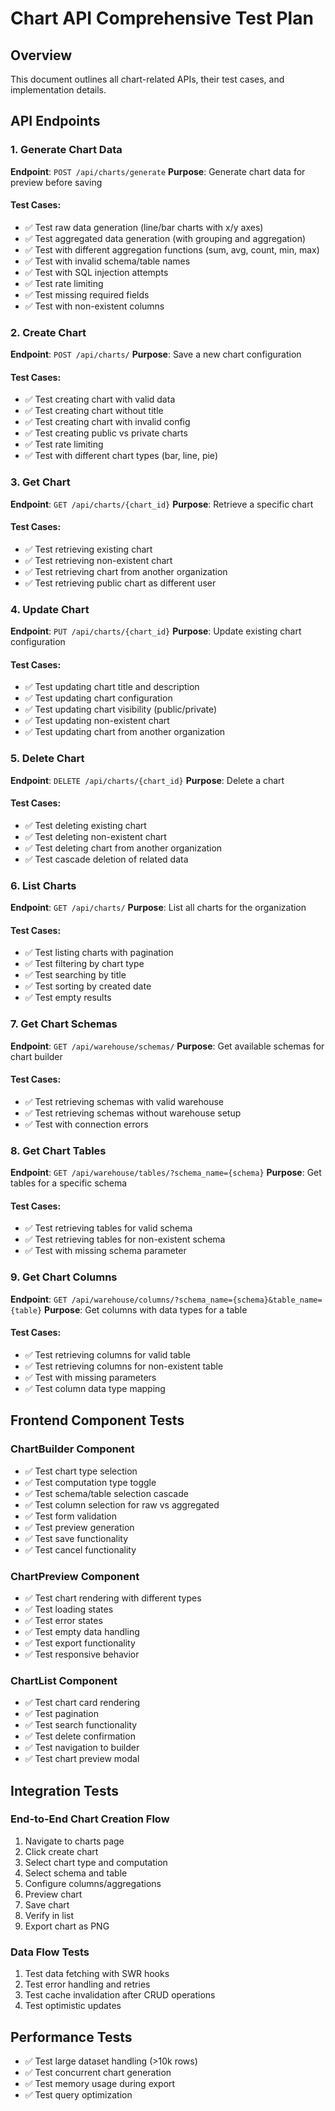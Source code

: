# Chart API Comprehensive Test Plan

## Overview
This document outlines all chart-related APIs, their test cases, and implementation details.

## API Endpoints

### 1. Generate Chart Data
**Endpoint**: `POST /api/charts/generate`
**Purpose**: Generate chart data for preview before saving

#### Test Cases:
- ✅ Test raw data generation (line/bar charts with x/y axes)
- ✅ Test aggregated data generation (with grouping and aggregation)
- ✅ Test with different aggregation functions (sum, avg, count, min, max)
- ✅ Test with invalid schema/table names
- ✅ Test with SQL injection attempts
- ✅ Test rate limiting
- ✅ Test missing required fields
- ✅ Test with non-existent columns

### 2. Create Chart
**Endpoint**: `POST /api/charts/`
**Purpose**: Save a new chart configuration

#### Test Cases:
- ✅ Test creating chart with valid data
- ✅ Test creating chart without title
- ✅ Test creating chart with invalid config
- ✅ Test creating public vs private charts
- ✅ Test rate limiting
- ✅ Test with different chart types (bar, line, pie)

### 3. Get Chart
**Endpoint**: `GET /api/charts/{chart_id}`
**Purpose**: Retrieve a specific chart

#### Test Cases:
- ✅ Test retrieving existing chart
- ✅ Test retrieving non-existent chart
- ✅ Test retrieving chart from another organization
- ✅ Test retrieving public chart as different user

### 4. Update Chart
**Endpoint**: `PUT /api/charts/{chart_id}`
**Purpose**: Update existing chart configuration

#### Test Cases:
- ✅ Test updating chart title and description
- ✅ Test updating chart configuration
- ✅ Test updating chart visibility (public/private)
- ✅ Test updating non-existent chart
- ✅ Test updating chart from another organization

### 5. Delete Chart
**Endpoint**: `DELETE /api/charts/{chart_id}`
**Purpose**: Delete a chart

#### Test Cases:
- ✅ Test deleting existing chart
- ✅ Test deleting non-existent chart
- ✅ Test deleting chart from another organization
- ✅ Test cascade deletion of related data

### 6. List Charts
**Endpoint**: `GET /api/charts/`
**Purpose**: List all charts for the organization

#### Test Cases:
- ✅ Test listing charts with pagination
- ✅ Test filtering by chart type
- ✅ Test searching by title
- ✅ Test sorting by created date
- ✅ Test empty results

### 7. Get Chart Schemas
**Endpoint**: `GET /api/warehouse/schemas/`
**Purpose**: Get available schemas for chart builder

#### Test Cases:
- ✅ Test retrieving schemas with valid warehouse
- ✅ Test retrieving schemas without warehouse setup
- ✅ Test with connection errors

### 8. Get Chart Tables
**Endpoint**: `GET /api/warehouse/tables/?schema_name={schema}`
**Purpose**: Get tables for a specific schema

#### Test Cases:
- ✅ Test retrieving tables for valid schema
- ✅ Test retrieving tables for non-existent schema
- ✅ Test with missing schema parameter

### 9. Get Chart Columns
**Endpoint**: `GET /api/warehouse/columns/?schema_name={schema}&table_name={table}`
**Purpose**: Get columns with data types for a table

#### Test Cases:
- ✅ Test retrieving columns for valid table
- ✅ Test retrieving columns for non-existent table
- ✅ Test with missing parameters
- ✅ Test column data type mapping

## Frontend Component Tests

### ChartBuilder Component
- ✅ Test chart type selection
- ✅ Test computation type toggle
- ✅ Test schema/table selection cascade
- ✅ Test column selection for raw vs aggregated
- ✅ Test form validation
- ✅ Test preview generation
- ✅ Test save functionality
- ✅ Test cancel functionality

### ChartPreview Component
- ✅ Test chart rendering with different types
- ✅ Test loading states
- ✅ Test error states
- ✅ Test empty data handling
- ✅ Test export functionality
- ✅ Test responsive behavior

### ChartList Component
- ✅ Test chart card rendering
- ✅ Test pagination
- ✅ Test search functionality
- ✅ Test delete confirmation
- ✅ Test navigation to builder
- ✅ Test chart preview modal

## Integration Tests

### End-to-End Chart Creation Flow
1. Navigate to charts page
2. Click create chart
3. Select chart type and computation
4. Select schema and table
5. Configure columns/aggregations
6. Preview chart
7. Save chart
8. Verify in list
9. Export chart as PNG

### Data Flow Tests
1. Test data fetching with SWR hooks
2. Test error handling and retries
3. Test cache invalidation after CRUD operations
4. Test optimistic updates

## Performance Tests
- ✅ Test large dataset handling (>10k rows)
- ✅ Test concurrent chart generation
- ✅ Test memory usage during export
- ✅ Test query optimization